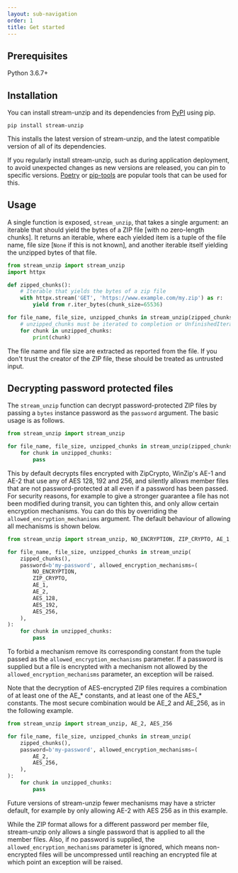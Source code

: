 ```yaml
---
layout: sub-navigation
order: 1
title: Get started
---
```



## Prerequisites

Python 3.6.7+


## Installation

You can install stream-unzip and its dependencies from [PyPI](https://pypi.org/project/stream-unzip/) using pip.

```shell
pip install stream-unzip
```

This installs the latest version of stream-unzip, and the latest compatible version of all of its dependencies.

If you regularly install stream-unzip, such as during application deployment, to avoid unexpected changes as new versions are released, you can pin to specific versions. [Poetry](https://python-poetry.org/) or [pip-tools](https://pip-tools.readthedocs.io/en/latest/) are popular tools that can be used for this.


## Usage

A single function is exposed, `stream_unzip`, that takes a single argument: an iterable that should yield the bytes of a ZIP file [with no zero-length chunks]. It returns an iterable, where each yielded item is a tuple of the file name, file size [`None` if this is not known], and another iterable itself yielding the unzipped bytes of that file.

```python
from stream_unzip import stream_unzip
import httpx

def zipped_chunks():
    # Iterable that yields the bytes of a zip file
    with httpx.stream('GET', 'https://www.example.com/my.zip') as r:
        yield from r.iter_bytes(chunk_size=65536)

for file_name, file_size, unzipped_chunks in stream_unzip(zipped_chunks()):
    # unzipped_chunks must be iterated to completion or UnfinishedIterationError will be raised
    for chunk in unzipped_chunks:
        print(chunk)
```

The file name and file size are extracted as reported from the file. If you don't trust the creator of the ZIP file, these should be treated as untrusted input.


## Decrypting password protected files

The `stream_unzip` function can decrypt password-protected ZIP files by passing a `bytes` instance password as the `password` argument. The basic usage is as follows.

```python
from stream_unzip import stream_unzip

for file_name, file_size, unzipped_chunks in stream_unzip(zipped_chunks(), password=b'my-password'):
    for chunk in unzipped_chunks:
        pass
```

This by default decrypts files encrypted with ZipCrypto, WinZip's AE-1 and AE-2 that use any of AES 128, 192 and 256, and silently allows member files that are not password-protected at all even if a password has been passed. For security reasons, for example to give a stronger guarantee a file has not been modified during transit, you can tighten this, and only allow certain encryption mechanisms. You can do this by overriding the `allowed_encryption_mechanisms` argument. The default behaviour of allowing all mechanisms is shown below.

```python
from stream_unzip import stream_unzip, NO_ENCRYPTION, ZIP_CRYPTO, AE_1, AE_2, AES_128, AES_192, AES_256

for file_name, file_size, unzipped_chunks in stream_unzip(
    zipped_chunks(),
    password=b'my-password', allowed_encryption_mechanisms=(
        NO_ENCRYPTION,
        ZIP_CRYPTO,
        AE_1,
        AE_2,
        AES_128,
        AES_192,
        AES_256,
    ),
):
    for chunk in unzipped_chunks:
        pass
```

To forbid a mechanism remove its corresponding constant from the tuple passed as the `allowed_encryption_mechanisms` parameter. If a password is supplied but a file is encrypted with a mechanism not allowed by the `allowed_encryption_mechanisms` parameter, an exception will be raised.

Note that the decryption of AES-encrypted ZIP files requires a combination of at least one of the AE_* constants, and at least one of the AES_* constants. The most secure combination would be AE_2 and AE_256, as in the following example.

```python
from stream_unzip import stream_unzip, AE_2, AES_256

for file_name, file_size, unzipped_chunks in stream_unzip(
    zipped_chunks(),
    password=b'my-password', allowed_encryption_mechanisms=(
        AE_2,
        AES_256,
    ),
):
    for chunk in unzipped_chunks:
        pass
```

Future versions of stream-unzip fewer mechanisms may have a stricter default, for example by only allowing AE-2 with AES 256 as in this example.

While the ZIP format allows for a different password per member file, stream-unzip only allows a single password that is applied to all the member files. Also, if no password is supplied, the `allowed_encryption_mechanisms` parameter is ignored, which means non-encrypted files will be uncompressed until reaching an encrypted file at which point an exception will be raised.
